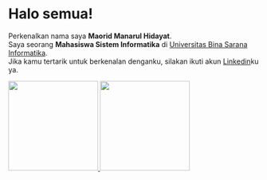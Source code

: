 # Halo semua! 
Perkenalkan nama saya **Maorid Manarul Hidayat**.\
Saya seorang **Mahasiswa Sistem Informatika** di [Universitas Bina Sarana Informatika](https://www.bsi.ac.id/ubsi/index.js).\
Jika kamu tertarik untuk berkenalan denganku, silakan ikuti akun [Linkedin]([https://www.linkedin.com/in/gilang-adhan/](https://www.linkedin.com/in/maorid-manarul-hidayat-768763130/))ku ya.
 
<p align="left">
<a href="https://github.com/maodaaa">
  <img height="180em" src="https://github-readme-stats-eight-theta.vercel.app/api?username=gilangadhan&show_icons=true&theme=algolia&include_all_commits=true&count_private=true"/>
  <img height="180em" src="https://github-readme-stats-eight-theta.vercel.app/api/top-langs/?username=gilangadhan&layout=compact&langs_count=8&theme=algolia"/>
</a>
</p>
